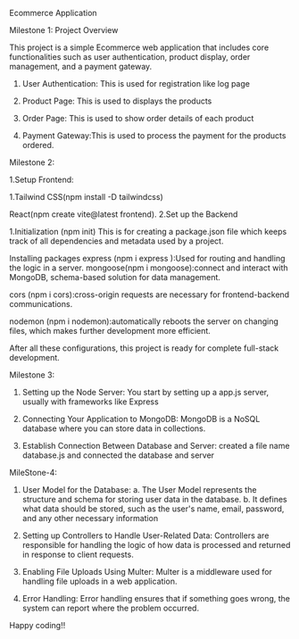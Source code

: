 Ecommerce Application

Milestone 1: Project Overview

This project is a simple Ecommerce web application that includes core functionalities such as user authentication, product display, order management, and a payment gateway.

1. User Authentication: This is used for registration like log page

2. Product Page: This is used to displays the products

3. Order Page: This is used to show order details of each product

4. Payment Gateway:This is used to process the payment for the products ordered.

Milestone 2:

1.Setup Frontend:

1.Tailwind CSS(npm install -D tailwindcss)

React(npm create vite@latest frontend).
2.Set up the Backend

1.Initialization (npm init) This is for creating a package.json file which keeps track of all dependencies and metadata used by a project.

Installing packages express (npm i express ):Used for routing and handling the logic in a server.
mongoose(npm i mongoose):connect and interact with MongoDB, schema-based solution for data management.

cors (npm i cors):cross-origin requests are necessary for frontend-backend communications.

nodemon (npm i nodemon):automatically reboots the server on changing files, which makes further development more efficient.

After all these configurations, this project is ready for complete full-stack development.

Milestone 3:
1. Setting up the Node Server: You start by setting up a app.js server, usually with frameworks like Express

2. Connecting Your Application to MongoDB: MongoDB is a NoSQL database where you can store data in collections.

3. Establish Connection Between Database and Server: 
created a file name database.js and connected the database and server

MileStone-4:
1. User Model for the Database: a. The User Model represents the structure and schema for storing user data in the database. b. It defines what data should be stored, such as the user's name, email, password, and any other necessary information
2. Setting up Controllers to Handle User-Related Data: Controllers are responsible for handling the logic of how data is processed and returned in response to client requests.

3. Enabling File Uploads Using Multer: Multer is a middleware used for handling file uploads in a web application.

4. Error Handling: Error handling ensures that if something goes wrong, the system can report where the problem occurred.


Happy coding!!
